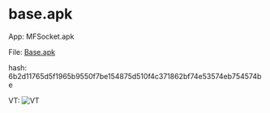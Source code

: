 # base.apk

App: MFSocket.apk

File: [Base.apk](https://github.com/cookiemonster/base.apk/raw/master/base.apk)

hash: 6b2d11765d5f1965b9550f7be154875d510f4c371862bf74e53574eb754574be

VT: ![VT](https://raw.githubusercontent.com/cookiemonster/base.apk/master/VT_score_04-07-2019.PNG) 	
